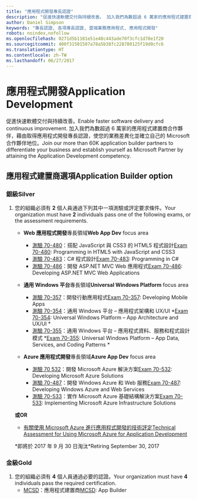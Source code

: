 ```yaml
---
title: "應用程式開發專長認證"
description: "促進快速軟體交付與持續改善。 加入我們為數超過 6 萬家的應用程式建置商合作夥伴，藉由取得應用程式開發專長認證，使您的業務差異化並確立自己的 Microsoft 合作夥伴地位。"
author: Daniel Simpson
keywords: "專長認證, 各項專長認證, 雲端業務應用程式, 應用程式開發"
robots: noindex,nofollow
ms.openlocfilehash: 0271d5b1101e51e48c443ade70f3cfc1d78e1f20
ms.sourcegitcommit: 400f31501507a78a5b38fc228780125f19d0cfc6
ms.translationtype: HT
ms.contentlocale: zh-TW
ms.lasthandoff: 06/27/2017
---
```

# <a name="application-development"></a><span data-ttu-id="dc4fd-105">應用程式開發</span><span class="sxs-lookup"><span data-stu-id="dc4fd-105">Application Development</span></span> 

<span data-ttu-id="dc4fd-106">促進快速軟體交付與持續改善。</span><span class="sxs-lookup"><span data-stu-id="dc4fd-106">Enable faster software delivery and continuous improvement.</span></span> <span data-ttu-id="dc4fd-107">加入我們為數超過 6 萬家的應用程式建置商合作夥伴，藉由取得應用程式開發專長認證，使您的業務差異化並確立自己的 Microsoft 合作夥伴地位。</span><span class="sxs-lookup"><span data-stu-id="dc4fd-107">Join our more than 60K application builder partners to differentiate your business and establish yourself as Microsoft Partner by attaining the Application Development competency.</span></span>

## <a name="application-builder-option"></a><span data-ttu-id="dc4fd-108">應用程式建置商選項</span><span class="sxs-lookup"><span data-stu-id="dc4fd-108">Application Builder option</span></span>

### <a name="silver"></a><span data-ttu-id="dc4fd-109">銀級</span><span class="sxs-lookup"><span data-stu-id="dc4fd-109">Silver</span></span>
1. <span data-ttu-id="dc4fd-110">您的組織必須有 **2** 個人員通過下列其中一項測驗或評定要求條件。</span><span class="sxs-lookup"><span data-stu-id="dc4fd-110">Your organization must have **2** individuals pass one of the following exams, or the assessment requirements.</span></span>

    - <span data-ttu-id="dc4fd-111">**Web 應用程式開發**專長領域</span><span class="sxs-lookup"><span data-stu-id="dc4fd-111">**Web App Dev** focus area</span></span>
        - <span data-ttu-id="dc4fd-112">[測驗 70-480](https://www.microsoft.com/en-us/learning/exam-70-480.aspx)：搭配 JavaScript 與 CSS3 的 HTML5 程式設計</span><span class="sxs-lookup"><span data-stu-id="dc4fd-112">[Exam 70-480](https://www.microsoft.com/en-us/learning/exam-70-480.aspx): Programming in HTML5 with JavaScript and CSS3</span></span>  
        - <span data-ttu-id="dc4fd-113">[測驗 70-483](https://www.microsoft.com/en-us/learning/exam-70-483.aspx)：C# 程式設計</span><span class="sxs-lookup"><span data-stu-id="dc4fd-113">[Exam 70-483](https://www.microsoft.com/en-us/learning/exam-70-483.aspx): Programming in C#</span></span> 
        - <span data-ttu-id="dc4fd-114">[測驗 70-486](https://www.microsoft.com/en-us/learning/exam-70-486.aspx)：開發 ASP.NET MVC Web 應用程式</span><span class="sxs-lookup"><span data-stu-id="dc4fd-114">[Exam 70-486](https://www.microsoft.com/en-us/learning/exam-70-486.aspx): Developing ASP.NET MVC Web Applications</span></span>  

    - <span data-ttu-id="dc4fd-115">**通用 Windows 平台**專長領域</span><span class="sxs-lookup"><span data-stu-id="dc4fd-115">**Universal Windows Platform** focus area</span></span>
        - <span data-ttu-id="dc4fd-116">[測驗 70-357](https://www.microsoft.com/en-us/learning/exam-70-357.aspx)：開發行動應用程式</span><span class="sxs-lookup"><span data-stu-id="dc4fd-116">[Exam 70-357](https://www.microsoft.com/en-us/learning/exam-70-357.aspx): Developing Mobile Apps</span></span> 
        - <span data-ttu-id="dc4fd-117">[測驗 70-354](https://www.microsoft.com/en-us/learning/exam-70-354.aspx)：通用 Windows 平台 – 應用程式架構和 UX/UI *</span><span class="sxs-lookup"><span data-stu-id="dc4fd-117">[Exam 70-354](https://www.microsoft.com/en-us/learning/exam-70-354.aspx): Universal Windows Platform – App Architecture and UX/UI *</span></span>  
        - <span data-ttu-id="dc4fd-118">[測驗 70-355](https://www.microsoft.com/en-us/learning/exam-70-355.aspx)：通用 Windows 平台 – 應用程式資料、服務和程式設計模式 *</span><span class="sxs-lookup"><span data-stu-id="dc4fd-118">[Exam 70-355](https://www.microsoft.com/en-us/learning/exam-70-355.aspx): Universal Windows Platform – App Data, Services, and Coding Patterns *</span></span>  

    - <span data-ttu-id="dc4fd-119">**Azure 應用程式開發**專長領域</span><span class="sxs-lookup"><span data-stu-id="dc4fd-119">**Azure App Dev** focus area</span></span>
        - <span data-ttu-id="dc4fd-120">[測驗 70 532](https://www.microsoft.com/en-us/learning/exam-70-532.aspx)：開發 Microsoft Azure 解決方案</span><span class="sxs-lookup"><span data-stu-id="dc4fd-120">[Exam 70-532](https://www.microsoft.com/en-us/learning/exam-70-532.aspx): Developing Microsoft Azure Solutions</span></span> 
        - <span data-ttu-id="dc4fd-121">[測驗 70-487](https://www.microsoft.com/en-us/learning/exam-70-487.aspx)：開發 Windows Azure 和 Web 服務</span><span class="sxs-lookup"><span data-stu-id="dc4fd-121">[Exam 70-487](https://www.microsoft.com/en-us/learning/exam-70-487.aspx): Developing Windows Azure and Web Services</span></span>
        - <span data-ttu-id="dc4fd-122">[測驗 70-533](https://www.microsoft.com/en-us/learning/exam-70-533.aspx)：實作 Microsoft Azure 基礎結構解決方案</span><span class="sxs-lookup"><span data-stu-id="dc4fd-122">[Exam 70-533](https://www.microsoft.com/en-us/learning/exam-70-533.aspx): Implementing Microsoft Azure Infrastructure Solutions</span></span>   

    **<span data-ttu-id="dc4fd-123">或</span><span class="sxs-lookup"><span data-stu-id="dc4fd-123">OR</span></span>** 

    -  [<span data-ttu-id="dc4fd-124">有關使用 Microsoft Azure 進行應用程式開發的技術評定</span><span class="sxs-lookup"><span data-stu-id="dc4fd-124">Technical Assessment for Using Microsoft Azure for Application Development</span></span>](https://partneruniversity.microsoft.com/?whr=uri:MicrosoftAccount&courseId=12213&scoId=lyCxoLBVB_4105299993)
    
    <span data-ttu-id="dc4fd-125">*即將於 2017 年 9 月 30 日淘汰</span><span class="sxs-lookup"><span data-stu-id="dc4fd-125">*Retiring September 30, 2017</span></span>  

### <a name="gold"></a><span data-ttu-id="dc4fd-126">金級</span><span class="sxs-lookup"><span data-stu-id="dc4fd-126">Gold</span></span>
1. <span data-ttu-id="dc4fd-127">您的組織必須有 **4** 個人員通過必要的認證。</span><span class="sxs-lookup"><span data-stu-id="dc4fd-127">Your organization must have **4** individuals pass the required certification.</span></span>
    - <span data-ttu-id="dc4fd-128">[MCSD](https://www.microsoft.com/en-us/learning/mcsd-app-builder-certification.aspx)：應用程式建置商</span><span class="sxs-lookup"><span data-stu-id="dc4fd-128">[MCSD](https://www.microsoft.com/en-us/learning/mcsd-app-builder-certification.aspx): App Builder</span></span> 
